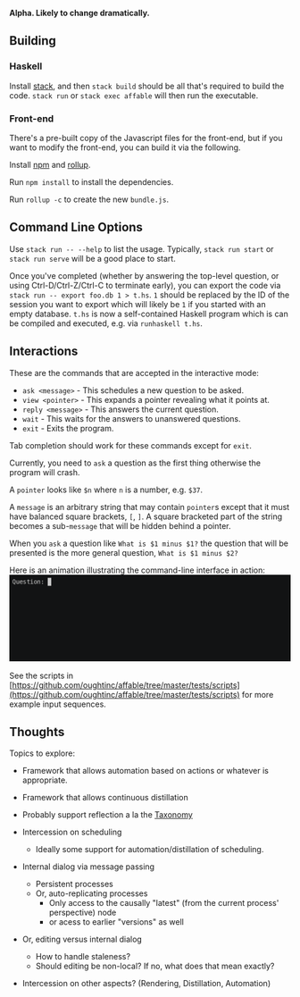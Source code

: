 **Alpha. Likely to change dramatically.**

## Building

### Haskell

Install [stack](https://docs.haskellstack.org/en/stable/install_and_upgrade/), and then `stack build` should be all
that's required to build the code. `stack run` or `stack exec affable` will then run the executable.

### Front-end

There's a pre-built copy of the Javascript files for the front-end, but if you want to modify the front-end, you can
build it via the following.

Install [npm](https://www.npmjs.com/get-npm) and [rollup](https://rollupjs.org/guide/en#quick-start).

Run `npm install` to install the dependencies.

Run `rollup -c` to create the new `bundle.js`.

## Command Line Options

Use `stack run -- --help` to list the usage. Typically, `stack run start` or `stack run serve` will be a good place to start.

Once you've completed (whether by answering the top-level question, or using Ctrl-D/Ctrl-Z/Ctrl-C to terminate early),
you can export the code via `stack run -- export foo.db 1 > t.hs`. `1` should be replaced by the ID of the session you
want to export which will likely be `1` if you started with an empty database.
`t.hs` is now a self-contained Haskell program which is can be compiled and executed, e.g. via `runhaskell t.hs`.

## Interactions

These are the commands that are accepted in the interactive mode:

  - `ask <message>` - This schedules a new question to be asked.
  - `view <pointer>` - This expands a pointer revealing what it points at.
  - `reply <message>` - This answers the current question.
  - `wait` - This waits for the answers to unanswered questions.
  - `exit` - Exits the program.

Tab completion should work for these commands except for `exit`.

Currently, you need to `ask` a question as the first thing otherwise the program will crash.

A `pointer` looks like `$n` where `n` is a number, e.g. `$37`.

A `message` is an arbitrary string that may contain `pointer`s except that it must have balanced square brackets, `[`, `]`. A
square bracketed part of the string becomes a sub-`message` that will be hidden behind a pointer.

When you `ask` a question like `What is $1 minus $1?` the question that will be presented is the more general question, `What is $1 minus $2?`

Here is an animation illustrating the command-line interface in action:
![Demonstration of command-line interface](docs/lengthprim.gif)

<!-- Add screen recording of web interface. -->

See the scripts in [https://github.com/oughtinc/affable/tree/master/tests/scripts](https://github.com/oughtinc/affable/tree/master/tests/scripts)
for more example input sequences.

## Thoughts

Topics to explore:
  - Framework that allows automation based on actions or whatever is appropriate.
  - Framework that allows continuous distillation
  - Probably support reflection a la the [Taxonomy](https://ought.org/projects/factored-cognition/taxonomy#reflection)
  - Intercession on scheduling
    - Ideally some support for automation/distillation of scheduling.
  - Internal dialog via message passing
    - Persistent processes
    - Or, auto-replicating processes
      - Only access to the causally "latest" (from the current process' perspective) node
      - or acess to earlier "versions" as well
  - Or, editing versus internal dialog
    - How to handle staleness?
    - Should editing be non-local? If no, what does that mean exactly?

  - Intercession on other aspects? (Rendering, Distillation, Automation)
